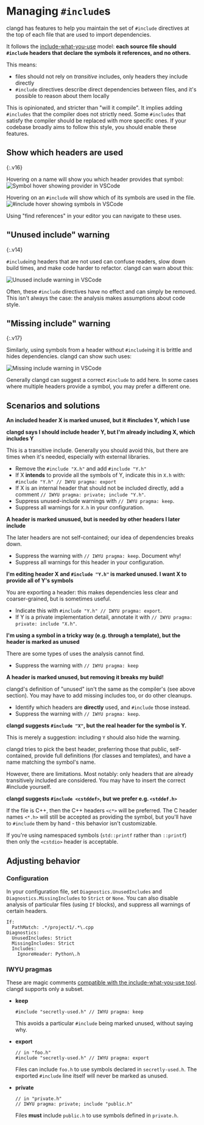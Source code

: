 # Managing `#include`s

clangd has features to help you maintain the set of `#include`
directives at the top of each file that are used to import dependencies.

It follows the [include-what-you-use](https://github.com/include-what-you-use/include-what-you-use/blob/master/docs/WhyIWYU.md)
model: **each source file should `#include` headers that declare the symbols
 it references, and no others.**

This means:
 - files should not rely on _transitive_ includes, only headers they include
   directly
 - `#include` directives describe direct dependencies between files, and it's
   possible to reason about them locally

This is opinionated, and stricter than "will it compile". It implies adding
`#includes` that the compiler does not strictly need. Some `#includes` that
satisfy the compiler should be replaced with more specific ones.
If your codebase broadly aims to follow this style, you should enable these
features.

## Show which headers are used

{:.v16}

Hovering on a name will show you which header provides that symbol:
![Symbol hover showing provider in VSCode](../screenshots/symbol_header.png)

Hovering on an `#include` will show which of its symbols are used in the file.
![#include hover showing symbols in VSCode](../screenshots/header_symbols.png)

Using "find references" in your editor you can navigate to these uses.

## "Unused include" warning

{:.v14}

`#include`ing headers that are not used can confuse readers, slow down build
times, and make code harder to refactor. clangd can warn about this:

![Unused include warning in VSCode](../screenshots/unused_include.png)

Often, these `#include` directives have no effect and can simply be removed.
This isn't always the case: the analysis makes assumptions about code style.

## "Missing include" warning

{:.v17}

Similarly, using symbols from a header without `#include`ing it is brittle and
hides dependencies. clangd can show such uses:

![Missing include warning in VSCode](../screenshots/missing_include.png)

Generally clangd can suggest a correct `#include` to add here. In some
cases where multiple headers provide a symbol, you may prefer a different one.

## Scenarios and solutions

**An included header X is marked unused, but it #includes Y, which I use**

**clangd says I should include header Y, but I'm already including X, which
includes Y**

This is a transitive include. Generally you should avoid this, but there are
times when it's needed, especially with external libraries.

- Remove the `#include "X.h"` and add `#include "Y.h"` 
- If X **intends** to provide all the symbols of Y, indicate this in `X.h` with:
  `#include "Y.h" // IWYU pragma: export`
- If X is an internal header that should not be included directly, add a comment
  `// IWYU pragma: private; include "Y.h"`.
- Suppress unused-include warnings with `// IWYU pragma: keep`.
- Suppress all warnings for `X.h` in your configuration.

**A header is marked unusued, but is needed by other headers I later include**

The later headers are not self-contained; our idea of dependencies breaks down.

- Suppress the warning with `// IWYU pragma: keep`. Document why!
- Suppress all warnings for this header in your configuration.

**I'm editing header X and `#include "Y.h"` is marked unused. I want X to
provide all of Y's symbols**

You are exporting a header: this makes dependencies less clear and
coarser-grained, but is sometimes useful.

- Indicate this with `#include "Y.h" // IWYU pragma: export`.
- If Y is a private implementation detail, annotate it with
  `// IWYU pragma: private: include "X.h"`.

**I'm using a symbol in a tricky way (e.g. through a template), but the header
is marked as unused**

There are some types of uses the analysis cannot find.

- Suppress the warning with `// IWYU pragma: keep`

**A header is marked unused, but removing it breaks my build!**

clangd's definition of "unused" isn't the same as the compiler's (see above
section). You may have to add missing includes too, or do other cleanups.

- Identify which headers are **directly** used, and `#include` those instead.
- Suppress the warning with `// IWYU pragma: keep`.

**clangd suggests `#include "X"`, but the real header for the symbol is Y.**

This is merely a suggestion: including `Y` should also hide the warning.

clangd tries to pick the best header, preferring those that public,
self-contained, provide full definitions (for classes and templates), and have
a name matching the symbol's name.

However, there are limitations. Most notably: only headers that are already
transitively included are considered. You may have to insert the correct
#include yourself.

**clangd suggests `#include <cstddef>`, but we prefer e.g. `<stddef.h>`**

If the file is C++, then the C++ headers `<c*>` will be preferred.
The C header names `<*.h>` will still be accepted as providing the symbol, but
you'll have to `#include` them by hand - this behavior isn't customizable.

If you're using namespaced symbols (`std::printf` rather than `::printf`) then
only the `<cstdio>` header is acceptable.

## Adjusting behavior

### Configuration

In your configuration file, set `Diagnostics.UnusedIncludes` and
`Diagnostics.MissingIncludes` to `Strict` or `None`.
You can also disable analysis of particular files (using `If` blocks),
and suppress all warnings of certain headers.

```
If:
  PathMatch: .*/project1/.*\.cpp
Diagnostics:
  UnusedIncludes: Strict
  MissingIncludes: Strict
  Includes:
    IgnoreHeader: Python\.h
```

### IWYU pragmas

These are magic comments [compatible with the include-what-you-use tool](
https://github.com/include-what-you-use/include-what-you-use/blob/master/docs/IWYUPragmas.md).
clangd supports only a subset.

* **keep**

  ```
  #include "secretly-used.h" // IWYU pragma: keep
  ```

  This avoids a particular `#include` being marked unused, without saying why.

* **export**

  ```
  // in "foo.h"
  #include "secretly-used.h" // IWYU pragma: export
  ```

  Files can include `foo.h` to use symbols declared in `secretly-used.h`.
  The exported `#include` line itself will never be marked as unused.

* **private**

  ```
  // in "private.h"
  // IWYU pragma: private; include "public.h"
  ```

  Files **must** include `public.h` to use symbols defined in `private.h`.
